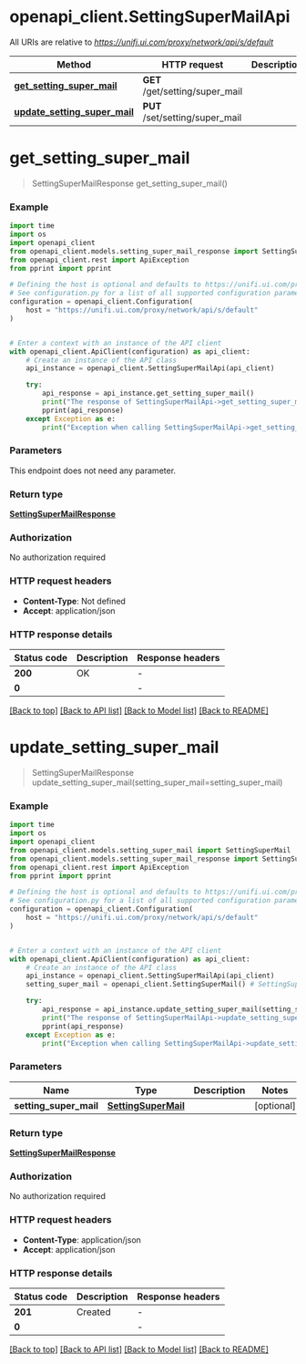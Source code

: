 # openapi_client.SettingSuperMailApi

All URIs are relative to *https://unifi.ui.com/proxy/network/api/s/default*

Method | HTTP request | Description
------------- | ------------- | -------------
[**get_setting_super_mail**](SettingSuperMailApi.md#get_setting_super_mail) | **GET** /get/setting/super_mail | 
[**update_setting_super_mail**](SettingSuperMailApi.md#update_setting_super_mail) | **PUT** /set/setting/super_mail | 


# **get_setting_super_mail**
> SettingSuperMailResponse get_setting_super_mail()



### Example


```python
import time
import os
import openapi_client
from openapi_client.models.setting_super_mail_response import SettingSuperMailResponse
from openapi_client.rest import ApiException
from pprint import pprint

# Defining the host is optional and defaults to https://unifi.ui.com/proxy/network/api/s/default
# See configuration.py for a list of all supported configuration parameters.
configuration = openapi_client.Configuration(
    host = "https://unifi.ui.com/proxy/network/api/s/default"
)


# Enter a context with an instance of the API client
with openapi_client.ApiClient(configuration) as api_client:
    # Create an instance of the API class
    api_instance = openapi_client.SettingSuperMailApi(api_client)

    try:
        api_response = api_instance.get_setting_super_mail()
        print("The response of SettingSuperMailApi->get_setting_super_mail:\n")
        pprint(api_response)
    except Exception as e:
        print("Exception when calling SettingSuperMailApi->get_setting_super_mail: %s\n" % e)
```



### Parameters

This endpoint does not need any parameter.

### Return type

[**SettingSuperMailResponse**](SettingSuperMailResponse.md)

### Authorization

No authorization required

### HTTP request headers

 - **Content-Type**: Not defined
 - **Accept**: application/json

### HTTP response details

| Status code | Description | Response headers |
|-------------|-------------|------------------|
**200** | OK |  -  |
**0** |  |  -  |

[[Back to top]](#) [[Back to API list]](../README.md#documentation-for-api-endpoints) [[Back to Model list]](../README.md#documentation-for-models) [[Back to README]](../README.md)

# **update_setting_super_mail**
> SettingSuperMailResponse update_setting_super_mail(setting_super_mail=setting_super_mail)



### Example


```python
import time
import os
import openapi_client
from openapi_client.models.setting_super_mail import SettingSuperMail
from openapi_client.models.setting_super_mail_response import SettingSuperMailResponse
from openapi_client.rest import ApiException
from pprint import pprint

# Defining the host is optional and defaults to https://unifi.ui.com/proxy/network/api/s/default
# See configuration.py for a list of all supported configuration parameters.
configuration = openapi_client.Configuration(
    host = "https://unifi.ui.com/proxy/network/api/s/default"
)


# Enter a context with an instance of the API client
with openapi_client.ApiClient(configuration) as api_client:
    # Create an instance of the API class
    api_instance = openapi_client.SettingSuperMailApi(api_client)
    setting_super_mail = openapi_client.SettingSuperMail() # SettingSuperMail |  (optional)

    try:
        api_response = api_instance.update_setting_super_mail(setting_super_mail=setting_super_mail)
        print("The response of SettingSuperMailApi->update_setting_super_mail:\n")
        pprint(api_response)
    except Exception as e:
        print("Exception when calling SettingSuperMailApi->update_setting_super_mail: %s\n" % e)
```



### Parameters


Name | Type | Description  | Notes
------------- | ------------- | ------------- | -------------
 **setting_super_mail** | [**SettingSuperMail**](SettingSuperMail.md)|  | [optional] 

### Return type

[**SettingSuperMailResponse**](SettingSuperMailResponse.md)

### Authorization

No authorization required

### HTTP request headers

 - **Content-Type**: application/json
 - **Accept**: application/json

### HTTP response details

| Status code | Description | Response headers |
|-------------|-------------|------------------|
**201** | Created |  -  |
**0** |  |  -  |

[[Back to top]](#) [[Back to API list]](../README.md#documentation-for-api-endpoints) [[Back to Model list]](../README.md#documentation-for-models) [[Back to README]](../README.md)

